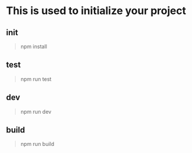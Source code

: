 # This is used to initialize your project

## init 
>npm install

## test
>npm run test

## dev
>npm run dev

## build
>npm run build